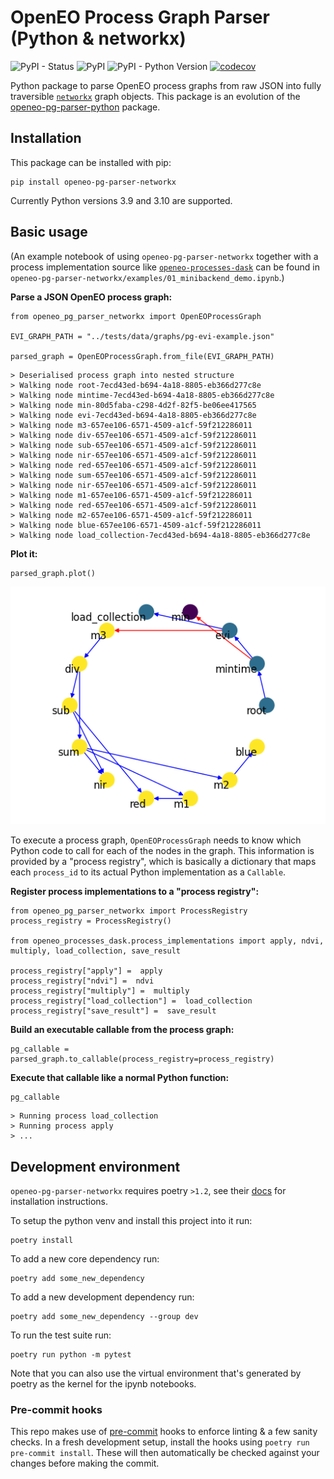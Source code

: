 # OpenEO Process Graph Parser (Python & networkx)
![PyPI - Status](https://img.shields.io/pypi/status/openeo-pg-parser-networkx)
![PyPI](https://img.shields.io/pypi/v/openeo-pg-parser-networkx)
![PyPI - Python Version](https://img.shields.io/pypi/pyversions/openeo-pg-parser-networkx)
[![codecov](https://codecov.io/github/Open-EO/openeo-pg-parser-networkx/branch/main/graph/badge.svg?token=KEAKFB8AFX)](https://codecov.io/github/Open-EO/openeo-pg-parser-networkx)

Python package to parse OpenEO process graphs from raw JSON into fully traversible [`networkx`](https://github.com/networkx/networkx) graph objects.
This package is an evolution of the [openeo-pg-parser-python](https://github.com/Open-EO/openeo-pg-parser-python) package.

## Installation
This package can be installed with pip:

```
pip install openeo-pg-parser-networkx
```

Currently Python versions 3.9 and 3.10 are supported.

## Basic usage
(An example notebook of using `openeo-pg-parser-networkx` together with a process implementation source like [`openeo-processes-dask`](https://github.com/Open-EO/openeo-processes-dask) can be found in `openeo-pg-parser-networkx/examples/01_minibackend_demo.ipynb`.)

**Parse a JSON OpenEO process graph:**

```
from openeo_pg_parser_networkx import OpenEOProcessGraph

EVI_GRAPH_PATH = "../tests/data/graphs/pg-evi-example.json"

parsed_graph = OpenEOProcessGraph.from_file(EVI_GRAPH_PATH)
```

```
> Deserialised process graph into nested structure
> Walking node root-7ecd43ed-b694-4a18-8805-eb366d277c8e
> Walking node mintime-7ecd43ed-b694-4a18-8805-eb366d277c8e
> Walking node min-80d5faba-c298-4d2f-82f5-be06ee417565
> Walking node evi-7ecd43ed-b694-4a18-8805-eb366d277c8e
> Walking node m3-657ee106-6571-4509-a1cf-59f212286011
> Walking node div-657ee106-6571-4509-a1cf-59f212286011
> Walking node sub-657ee106-6571-4509-a1cf-59f212286011
> Walking node nir-657ee106-6571-4509-a1cf-59f212286011
> Walking node red-657ee106-6571-4509-a1cf-59f212286011
> Walking node sum-657ee106-6571-4509-a1cf-59f212286011
> Walking node nir-657ee106-6571-4509-a1cf-59f212286011
> Walking node m1-657ee106-6571-4509-a1cf-59f212286011
> Walking node red-657ee106-6571-4509-a1cf-59f212286011
> Walking node m2-657ee106-6571-4509-a1cf-59f212286011
> Walking node blue-657ee106-6571-4509-a1cf-59f212286011
> Walking node load_collection-7ecd43ed-b694-4a18-8805-eb366d277c8e
```

**Plot it:**

```
parsed_graph.plot()
```

![example process graph](./examples/images/reduce_evi.png)

To execute a process graph, `OpenEOProcessGraph` needs to know which Python code to call for each of the nodes in the graph. This information is provided by a "process registry", which is basically a dictionary that maps each `process_id` to its actual Python implementation as a `Callable`.

**Register process implementations to a "process registry":**

```
from openeo_pg_parser_networkx import ProcessRegistry
process_registry = ProcessRegistry()

from openeo_processes_dask.process_implementations import apply, ndvi, multiply, load_collection, save_result

process_registry["apply"] =  apply
process_registry["ndvi"] =  ndvi
process_registry["multiply"] =  multiply
process_registry["load_collection"] =  load_collection
process_registry["save_result"] =  save_result
```

**Build an executable callable from the process graph:**

```
pg_callable = parsed_graph.to_callable(process_registry=process_registry)
```

**Execute that callable like a normal Python function:**

```
pg_callable
```

```
> Running process load_collection
> Running process apply
> ...
```

## Development environment
`openeo-pg-parser-networkx` requires poetry `>1.2`, see their [docs](https://python-poetry.org/docs/#installation) for installation instructions.

To setup the python venv and install this project into it run:
```
poetry install
```

To add a new core dependency run:
```
poetry add some_new_dependency
```

To add a new development dependency run:
```
poetry add some_new_dependency --group dev
```

To run the test suite run:
```
poetry run python -m pytest
```

Note that you can also use the virtual environment that's generated by poetry as the kernel for the ipynb notebooks.

### Pre-commit hooks
This repo makes use of [pre-commit](https://pre-commit.com/) hooks to enforce linting & a few sanity checks.
In a fresh development setup, install the hooks using `poetry run pre-commit install`.
These will then automatically be checked against your changes before making the commit.
